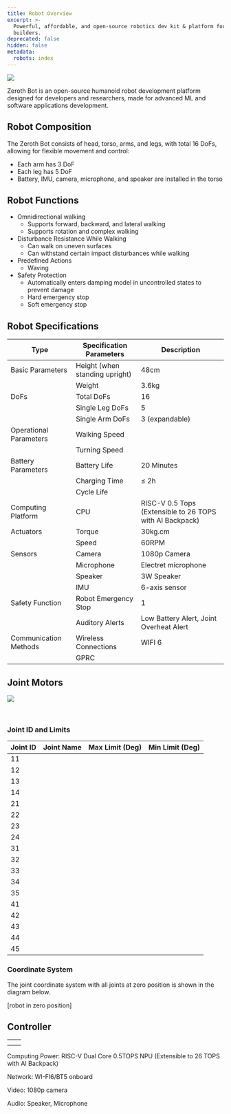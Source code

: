 ```yaml
---
title: Robot Overview
excerpt: >-
  Powerful, affordable, and open-source robotics dev kit & platform for
  builders.
deprecated: false
hidden: false
metadata:
  robots: index
---
```

<Image align="center" src="https://files.readme.io/299bf6da93adc761a172c73cc66dfea9f055f908692e4c8208fcfd07c135aac0-52D09022-5F10-44BB-9E18-1752175972B0_4_5005_c.jpeg" />

<br />

Zeroth Bot is an open-source humanoid robot development platform designed for developers and researchers, made for advanced ML and software applications development.

## Robot Composition

The Zeroth Bot consists of head, torso, arms, and legs, with total 16 DoFs, allowing for flexible movement and control:

* Each arm has 3 DoF
* Each leg has 5 DoF
* Battery, IMU, camera, microphone, and speaker are installed in the torso

## Robot Functions

* Omnidirectional walking
  * Supports forward, backward, and lateral walking
  * Supports rotation and complex walking
* Disturbance Resistance While Walking
  * Can walk on uneven surfaces
  * Can withstand certain impact disturbances while walking
* Predefined Actions
  * Waving
* Safety Protection
  * Automatically enters damping model in uncontrolled states to prevent damage
  * Hard emergency stop
  * Soft emergency stop

## Robot Specifications

| Type                   | Specification Parameters       | Description                                              |
| ---------------------- | ------------------------------ | -------------------------------------------------------- |
| Basic Parameters       | Height (when standing upright) | 48cm                                                     |
|                        | Weight                         | 3.6kg                                                    |
| DoFs                   | Total DoFs                     | 16                                                       |
|                        | Single Leg DoFs                | 5                                                        |
|                        | Single Arm DoFs                | 3 (expandable)                                           |
| Operational Parameters | Walking Speed                  |                                                          |
|                        | Turning Speed                  |                                                          |
| Battery Parameters     | Battery Life                   | 20 Minutes                                               |
|                        | Charging Time                  | ≤ 2h                                                     |
|                        | Cycle Life                     |                                                          |
| Computing Platform     | CPU                            | RISC-V 0.5 Tops (Extensible to 26 TOPS with AI Backpack) |
| Actuators              | Torque                         | 30kg.cm                                                  |
|                        | Speed                          | 60RPM                                                    |
| Sensors                | Camera                         | 1080p Camera                                             |
|                        | Microphone                     | Electret microphone                                      |
|                        | Speaker                        | 3W Speaker                                               |
|                        | IMU                            | 6-axis sensor                                            |
| Safety Function        | Robot Emergency Stop           | 1                                                        |
|                        | Auditory Alerts                | Low Battery Alert, Joint Overheat Alert                  |
| Communication Methods  | Wireless Connections           | WIFI 6                                                   |
|                        | GPRC                           |                                                          |

## Joint Motors

![](https://files.readme.io/b72839a04316c7ea135c56706bd7497bf465fc5fb6f230aa883b063e821a05e1-image.png)

<br />

### Joint ID and Limits

| Joint ID | Joint Name | Max Limit (Deg) | Min Limit (Deg) |
| -------- | ---------- | --------------- | --------------- |
| 11       |            |                 |                 |
| 12       |            |                 |                 |
| 13       |            |                 |                 |
| 14       |            |                 |                 |
| 21       |            |                 |                 |
| 22       |            |                 |                 |
| 23       |            |                 |                 |
| 24       |            |                 |                 |
| 31       |            |                 |                 |
| 32       |            |                 |                 |
| 33       |            |                 |                 |
| 34       |            |                 |                 |
| 35       |            |                 |                 |
| 41       |            |                 |                 |
| 42       |            |                 |                 |
| 43       |            |                 |                 |
| 44       |            |                 |                 |
| 45       |            |                 |                 |

### Coordinate System

The joint coordinate system with all joints at zero position is shown in the diagram below.

\[robot in zero position]

## Controller

|   |   |
| - | - |
|   |   |
|   |   |

Computing Power: RISC-V Dual Core 0.5TOPS NPU (Extensible to 26 TOPS with AI Backpack)

Network: WI-FI6/BT5 onboard

Video: 1080p camera

Audio: Speaker, Microphone